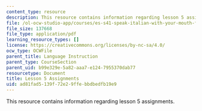 ```yaml
---
content_type: resource
description: This resource contains information regarding lesson 5 assignments.
file: /ol-ocw-studio-app/courses/es-s41-speak-italian-with-your-mouth-full-spring-2012/ad81fad5139f72e29ffebbdbedfb19e9_MITES_S41S12_compiti_5.pdf
file_size: 137668
file_type: application/pdf
learning_resource_types: []
license: https://creativecommons.org/licenses/by-nc-sa/4.0/
ocw_type: OCWFile
parent_title: Language Instruction
parent_type: CourseSection
parent_uid: b99e329e-5a82-aaa7-e124-7955370dab77
resourcetype: Document
title: Lesson 5 Assignments
uid: ad81fad5-139f-72e2-9ffe-bbdbedfb19e9
---
```

This resource contains information regarding lesson 5 assignments.